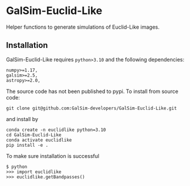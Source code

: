 # GalSim-Euclid-Like
Helper functions to generate simulations of Euclid-Like images.


## Installation

GalSim-Euclid-Like requires `python>3.10` and the following dependencies:
```
numpy>=1.17,
galsim>=2.5,
astropy>=2.0,
```

The source code has not been published to pypi. To install from source code:
```
git clone git@github.com:GalSim-developers/GalSim-Euclid-Like.git
```
and install by 
```
conda create -n euclidlike python=3.10
cd GalSim-Euclid-Like
conda activate euclidlike
pip install -e .
```

To make sure installation is successful
```
$ python
>>> import euclidlike
>>> euclidlike.getBandpasses()
```